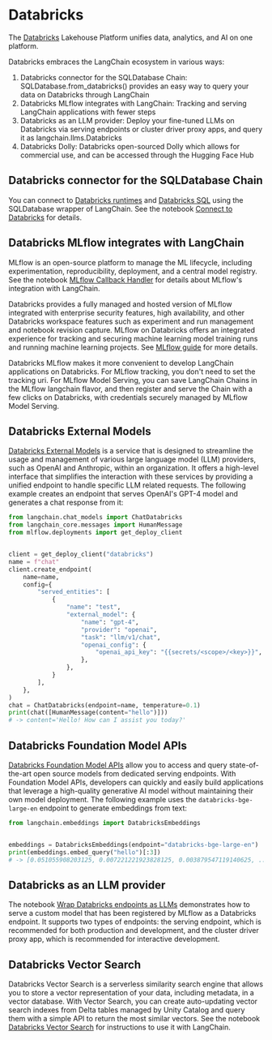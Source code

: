 Databricks
==========

The [Databricks](https://www.databricks.com/) Lakehouse Platform unifies data, analytics, and AI on one platform.

Databricks embraces the LangChain ecosystem in various ways:

1. Databricks connector for the SQLDatabase Chain: SQLDatabase.from_databricks() provides an easy way to query your data on Databricks through LangChain
2. Databricks MLflow integrates with LangChain: Tracking and serving LangChain applications with fewer steps
3. Databricks as an LLM provider: Deploy your fine-tuned LLMs on Databricks via serving endpoints or cluster driver proxy apps, and query it as langchain.llms.Databricks
4. Databricks Dolly: Databricks open-sourced Dolly which allows for commercial use, and can be accessed through the Hugging Face Hub

Databricks connector for the SQLDatabase Chain
----------------------------------------------
You can connect to [Databricks runtimes](https://docs.databricks.com/runtime/index.html) and [Databricks SQL](https://www.databricks.com/product/databricks-sql) using the SQLDatabase wrapper of LangChain. 
See the notebook [Connect to Databricks](/docs/use_cases/qa_structured/integrations/databricks) for details.

Databricks MLflow integrates with LangChain
-------------------------------------------

MLflow is an open-source platform to manage the ML lifecycle, including experimentation, reproducibility, deployment, and a central model registry. See the notebook [MLflow Callback Handler](/docs/integrations/providers/mlflow_tracking) for details about MLflow's integration with LangChain.

Databricks provides a fully managed and hosted version of MLflow integrated with enterprise security features, high availability, and other Databricks workspace features such as experiment and run management and notebook revision capture. MLflow on Databricks offers an integrated experience for tracking and securing machine learning model training runs and running machine learning projects. See [MLflow guide](https://docs.databricks.com/mlflow/index.html) for more details.

Databricks MLflow makes it more convenient to develop LangChain applications on Databricks. For MLflow tracking, you don't need to set the tracking uri. For MLflow Model Serving, you can save LangChain Chains in the MLflow langchain flavor, and then register and serve the Chain with a few clicks on Databricks, with credentials securely managed by MLflow Model Serving.

Databricks External Models
--------------------------

[Databricks External Models](https://docs.databricks.com/generative-ai/external-models/index.html) is a service that is designed to streamline the usage and management of various large language model (LLM) providers, such as OpenAI and Anthropic, within an organization. It offers a high-level interface that simplifies the interaction with these services by providing a unified endpoint to handle specific LLM related requests. The following example creates an endpoint that serves OpenAI's GPT-4 model and generates a chat response from it:

```python
from langchain.chat_models import ChatDatabricks
from langchain_core.messages import HumanMessage
from mlflow.deployments import get_deploy_client


client = get_deploy_client("databricks")
name = f"chat"
client.create_endpoint(
    name=name,
    config={
        "served_entities": [
            {
                "name": "test",
                "external_model": {
                    "name": "gpt-4",
                    "provider": "openai",
                    "task": "llm/v1/chat",
                    "openai_config": {
                        "openai_api_key": "{{secrets/<scope>/<key>}}",
                    },
                },
            }
        ],
    },
)
chat = ChatDatabricks(endpoint=name, temperature=0.1)
print(chat([HumanMessage(content="hello")]))
# -> content='Hello! How can I assist you today?'
```

Databricks Foundation Model APIs
--------------------------------

[Databricks Foundation Model APIs](https://docs.databricks.com/machine-learning/foundation-models/index.html) allow you to access and query state-of-the-art open source models from dedicated serving endpoints. With Foundation Model APIs, developers can quickly and easily build applications that leverage a high-quality generative AI model without maintaining their own model deployment. The following example uses the `databricks-bge-large-en` endpoint to generate embeddings from  text:

```python
from langchain.embeddings import DatabricksEmbeddings


embeddings = DatabricksEmbeddings(endpoint="databricks-bge-large-en")
print(embeddings.embed_query("hello")[:3])
# -> [0.051055908203125, 0.007221221923828125, 0.003879547119140625, ...]
```

Databricks as an LLM provider
-----------------------------

The notebook [Wrap Databricks endpoints as LLMs](/docs/integrations/llms/databricks#wrapping-a-serving-endpoint-custom-model) demonstrates how to serve a custom model that has been registered by MLflow as a Databricks endpoint.
It supports two types of endpoints: the serving endpoint, which is recommended for both production and development, and the cluster driver proxy app, which is recommended for interactive development. 


Databricks Vector Search
------------------------

Databricks Vector Search is a serverless similarity search engine that allows you to store a vector representation of your data, including metadata, in a vector database. With Vector Search, you can create auto-updating vector search indexes from Delta tables managed by Unity Catalog and query them with a simple API to return the most similar vectors. See the notebook [Databricks Vector Search](/docs/integrations/vectorstores/databricks_vector_search) for instructions to use it with LangChain.
